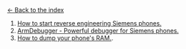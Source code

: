 [← Back to the index](../index.md)

1. [How to start reverse engineering Siemens phones.](./how-start.md)
2. [ArmDebugger - Powerful debugger for Siemens phones.](./arm-debugger.md)
3. [How to dump your phone's RAM.](./memory-dump.md).

